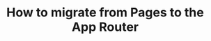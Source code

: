 ---
title: How to migrate from Pages to the App Router
nav_title: App Router
description: Learn how to upgrade your existing Next.js application from the Pages Router to the App Router.
source: app/guides/migrating/app-router-migration
---